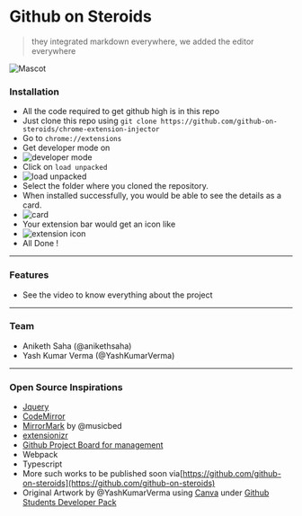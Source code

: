 # Github on Steroids
> they integrated markdown everywhere, we added the editor everywhere


![Mascot](https://avatars3.githubusercontent.com/u/68111566?s=400&u=b8d26e0d34f356175573431f1000fbd8a568ef1e&v=4)

### Installation

- All the code required to get github high is in this repo
- Just clone this repo using `git clone https://github.com/github-on-steroids/chrome-extension-injector`
- Go to `chrome://extensions`
- Get developer mode on 
- ![developer mode](https://user-images.githubusercontent.com/14032427/87763093-cc9cc400-c831-11ea-9d95-0f496d93e244.png)
- Click on `load unpacked`
- ![load unpacked](https://user-images.githubusercontent.com/14032427/87763536-91e75b80-c832-11ea-994c-445ab296416b.png)
- Select the folder where you cloned the repository.
- When installed successfully, you would be able to see the details as a card.
- ![card](https://user-images.githubusercontent.com/14032427/87763270-256c5c80-c832-11ea-9725-0636589c34b4.png)
- Your extension bar would get an icon like
- ![extension icon](https://user-images.githubusercontent.com/14032427/87763333-42a12b00-c832-11ea-8db0-8e463cadb276.png) 
- All Done !

---

### Features
- See the video to know everything about the project
  
---

### Team
- Aniketh Saha (@anikethsaha)
- Yash Kumar Verma (@YashKumarVerma)



---
### Open Source Inspirations
- [Jquery](https://jquery.com/)
- [CodeMirror](http://codemirror.com/)
- [MirrorMark](https://github.com/musicbed/mirrormark) by @musicbed
- [extensionizr](https://extensionizr.com/)
- [Github Project Board for management](https://github.com/orgs/github-on-steroids/projects/1)
- Webpack
- Typescript
- More such works to be published soon via[https://github.com/github-on-steroids](https://github.com/github-on-steroids)
- Original Artwork by @YashKumarVerma using [Canva](https://www.canva.com/) under [Github Students Developer Pack](https://education.github.com/pack)
